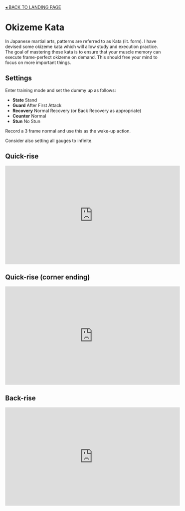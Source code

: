<a class="back" href="/">&ltrif; BACK TO LANDING PAGE</a>

# Okizeme Kata

In Japanese martial arts, patterns are referred to as Kata (lit. form). I have
devised some okizeme kata which will allow study and execution practice. The
goal of mastering these kata is to ensure that your muscle memory can execute
frame-perfect okizeme on demand. This should free your mind to focus on more
important things.

## Settings
Enter training mode and set the dummy up as follows:

* **State** Stand
* **Guard** After First Attack
* **Recovery** Normal Recovery (or Back Recovery as appropriate)
* **Counter** Normal
* **Stun** No Stun

Record a 3 frame normal and use this as the wake-up action.

Consider also setting all gauges to infinite.


## Quick-rise

<p class="yt">
<iframe width="560" height="315" src="https://www.youtube.com/embed/9yD0Nku9r8k" frameborder="0" allowfullscreen></iframe>
</p>


## Quick-rise (corner ending)

<p class="yt">
<iframe width="560" height="315" src="https://www.youtube.com/embed/TTuGHSdv-oA" frameborder="0" allowfullscreen></iframe>
</p>


## Back-rise

<p class="yt">
<iframe width="560" height="315" src="https://www.youtube.com/embed/yMK5bEn9n4Q" frameborder="0" allowfullscreen></iframe>
</p>
